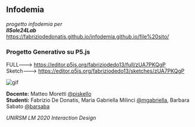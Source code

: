 ## Infodemia
*progetto infodemia per*  
_**IlSole24Lab**_  
https://fabriziodedonatis.github.io/infodemia.github.io/file%20sito/  
  
### Progetto Generativo su P5.js  
  FULL---> https://editor.p5js.org/fabriziodedo13/full/zUA7PKQgP  
  Sketch---> https://editor.p5js.org/fabriziodedo13/sketches/zUA7PKQgP  
  
  ![gif](infodemia_thumb_gif.gif)
  
**Docente:** Matteo Moretti [@piskello](https://github.com/piskello)  
**Studenti:** Fabrizio De Donatis, Maria Gabriella Milinci [@mgabriella](https://github.com/mgabriella), Barbara Sabato [@barsaba]( https://github.com/barsab)  
  
*UNIRSM LM 2020 Interaction Design*

